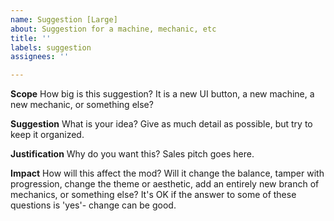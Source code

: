 ```yaml
---
name: Suggestion [Large]
about: Suggestion for a machine, mechanic, etc
title: ''
labels: suggestion
assignees: ''

---
```


**Scope**
How big is this suggestion? It is a new UI button, a new machine, a new mechanic, or something else?

**Suggestion**
What is your idea? Give as much detail as possible, but try to keep it organized.

**Justification**
Why do you want this? Sales pitch goes here.

**Impact**
How will this affect the mod? Will it change the balance, tamper with progression, change the theme or aesthetic, add an entirely new branch of mechanics, or something else? It's OK if the answer to some of these questions is 'yes'- change can be good.
